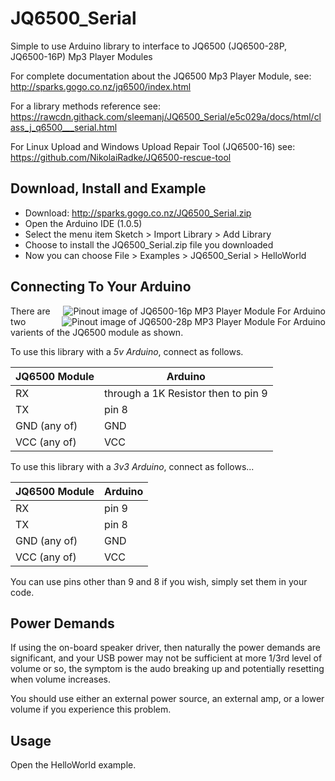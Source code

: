 JQ6500_Serial
=======================

Simple to use Arduino library to interface to JQ6500 (JQ6500-28P, JQ6500-16P) Mp3 Player Modules

For complete documentation about the JQ6500 Mp3 Player Module, see: 
   http://sparks.gogo.co.nz/jq6500/index.html
   
For a library methods reference see:
   https://rawcdn.githack.com/sleemanj/JQ6500_Serial/e5c029a/docs/html/class_j_q6500___serial.html

For Linux Upload and Windows Upload Repair Tool (JQ6500-16) see:
   https://github.com/NikolaiRadke/JQ6500-rescue-tool

Download, Install and Example
-----------------------------

* Download: http://sparks.gogo.co.nz/JQ6500_Serial.zip
* Open the Arduino IDE (1.0.5)
* Select the menu item Sketch > Import Library > Add Library
* Choose to install the JQ6500_Serial.zip file you downloaded
* Now you can choose File > Examples > JQ6500_Serial > HelloWorld
  
Connecting To Your Arduino
--------------------------

<img src="http://sparks.gogo.co.nz/assets/_site_/images/jq6500/kq6500-16p.jpeg" align="right" title="JQ6500-16p" alt="Pinout image of JQ6500-16p MP3 Player Module For Arduino"/>
<img src="http://sparks.gogo.co.nz/assets/_site_/images/jq6500/jq6500-28.jpeg" align="right" title="JQ6500-28p" alt="Pinout image of JQ6500-28p MP3 Player Module For Arduino"/>

There are two varients of the JQ6500 module as shown.

To use this library with a *5v Arduino*, connect as follows.

| JQ6500 Module | Arduino |
| ------------- | ------- |
| RX            | through a 1K Resistor then to pin 9 |
| TX            | pin 8   |
| GND (any of)  | GND     |
| VCC (any of)  | VCC     |

To use this library with a *3v3 Arduino*, connect as follows...

| JQ6500 Module | Arduino |
| ------------- | ------- |
| RX            | pin 9   |
| TX            | pin 8   |
| GND (any of)  | GND     |
| VCC (any of)  | VCC     |

You can use pins other than 9 and 8 if you wish, simply set them in your code.

Power Demands
--------------------------

If using the on-board speaker driver, then naturally the power
demands are significant, and your USB power may not be sufficient
at more 1/3rd level of volume or so, the symptom is the audo 
breaking up and potentially resetting when volume increases.

You should use either an external power source, an external amp, or a lower
volume if you experience this problem.

Usage
--------------------------

Open the HelloWorld example.
